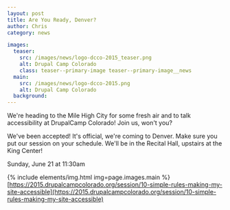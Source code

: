 ```yaml
---
layout: post
title: Are You Ready, Denver?
author: Chris
category: news

images:
  teaser:
    src: /images/news/logo-dcco-2015_teaser.png
    alt: Drupal Camp Colorado
    class: teaser--primary-image teaser--primary-image__news
  main:
    src: /images/news/logo-dcco-2015.png
    alt: Drupal Camp Colorado
  background:
---
```


We're heading to the Mile High City for some fresh air and to talk accessibility at DrupalCamp Colorado! Join us, won't you?

We've been accepted! It's official, we're coming to Denver. Make sure you put our session on your schedule. We'll be in the Recital Hall, upstairs at the King Center!

Sunday, June 21 at 11:30am

{% include elements/img.html img=page.images.main %}
[https://2015.drupalcampcolorado.org/session/10-simple-rules-making-my-site-accessible](https://2015.drupalcampcolorado.org/session/10-simple-rules-making-my-site-accessible)
